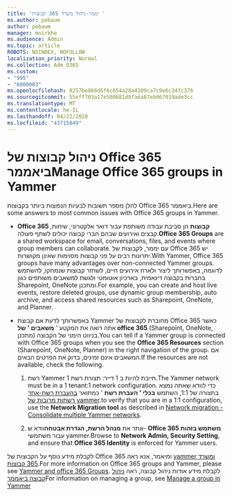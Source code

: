 ```yaml
---
title: 'יממר-ניהול משרד 365 קבוצות '
ms.author: pebaum
author: pebaum
manager: mnirkhe
ms.audience: Admin
ms.topic: article
ROBOTS: NOINDEX, NOFOLLOW
localization_priority: Normal
ms.collection: Adm_O365
ms.custom:
- "995"
- "6000003"
ms.openlocfilehash: 0257be866d6f6c654a28a4109ca7c9e6c34fc376
ms.sourcegitcommit: 55eff703a17e500681d8fa6a87eb067019ade3cc
ms.translationtype: MT
ms.contentlocale: he-IL
ms.lasthandoff: 04/22/2020
ms.locfileid: "43715849"
---
```

# <a name="manage-office-365-groups-in-yammer"></a><span data-ttu-id="4541e-102">ניהול קבוצות של Office 365 ביאממר</span><span class="sxs-lookup"><span data-stu-id="4541e-102">Manage Office 365 groups in Yammer</span></span>

<span data-ttu-id="4541e-103">להלן מספר תשובות לבעיות הנפוצות ביותר בקבוצות Office 365 ביאממר.</span><span class="sxs-lookup"><span data-stu-id="4541e-103">Here are some answers to most common issues with Office 365 groups in Yammer.</span></span>

* <span data-ttu-id="4541e-104">**Office 365 קבוצות** הן סביבת עבודה משותפת עבור דואר אלקטרוני, שיחות, קבצים ואירועים שבהם חברי קבוצה יכולים לשתף פעולה.</span><span class="sxs-lookup"><span data-stu-id="4541e-104">**Office 365 Groups** are a shared workspace for email, conversations, files, and events where group members can collaborate.</span></span> <span data-ttu-id="4541e-105">עם יממר, לקבוצות של Office 365 יש יתרונות רבים על פני קבוצות מסוימות שאינן מקושרות.</span><span class="sxs-lookup"><span data-stu-id="4541e-105">With Yammer, Office 365 groups have many advantages over non-connected Yammer groups.</span></span> <span data-ttu-id="4541e-106">לדוגמה, באפשרותך ליצור ולארח אירועים חיים, לשחזר קבוצות שנמחקו, להשתמש בחברות בקבוצה דינאמית, בארכיון אוטומטי ולגשת למשאבים משותפים כגון Sharepoint, OneNote ומתכנן.</span><span class="sxs-lookup"><span data-stu-id="4541e-106">For example, you can create and host live events, restore deleted groups, use dynamic group membership, auto archive, and access shared resources such as Sharepoint, OneNote, and Planner.</span></span>

* <span data-ttu-id="4541e-107">באפשרותך לדעת אם קבוצת Yammer מחוברת לקבוצות של Office 365 כאשר אתה רואה את המקטע ' **משאבים ' של office 365** (Sharepoint, OneNote, מתכנן) בניווט הימני של הקבוצה.</span><span class="sxs-lookup"><span data-stu-id="4541e-107">You can tell if a Yammer group is connected with Office 365 groups when you see the **Office 365 Resources** section (Sharepoint, OneNote, Planner) in the right navigation of the group.</span></span> <span data-ttu-id="4541e-108">אם המשאבים אינם זמינים, בדוק את הפרטים הבאים.</span><span class="sxs-lookup"><span data-stu-id="4541e-108">If the resources are not available, check the following.</span></span>

  1. <span data-ttu-id="4541e-109">רשת Yammer חייבת להיות ב 1 דייר: תצורת רשת 1.</span><span class="sxs-lookup"><span data-stu-id="4541e-109">The Yammer network must be in a 1 tenant:1 network configuration.</span></span> <span data-ttu-id="4541e-110">כדי לוודא שאתה נמצא בתצורה של 1:1, השתמש **בכלי ' העברת רשת** ' כמתואר [בהעברת רשת-אחד רשתות מרובות של yammer](https://docs.microsoft.com/yammer/configure-your-yammer-network/consolidate-multiple-yammer-networks).</span><span class="sxs-lookup"><span data-stu-id="4541e-110">to verify that you are in a 1:1 configuration, use the **Network Migration tool** as described in [Network migration - Consolidate multiple Yammer networks](https://docs.microsoft.com/yammer/configure-your-yammer-network/consolidate-multiple-yammer-networks).</span></span>

  2. <span data-ttu-id="4541e-111">אתר את **מנהל הרשת, הגדרת אבטחה**וודא ש- **Office 365 משתמש בזהות** עבור משתמשי yammer.</span><span class="sxs-lookup"><span data-stu-id="4541e-111">Browse to **Network Admin, Security Setting**, and ensure that **Office 365 Identity** is enforced for Yammer users.</span></span>

<span data-ttu-id="4541e-112">לקבלת מידע נוסף על הקבוצות של Office 365 ומיאמר, אנא ראה [yammer ומשרד 365 קבוצות](https://docs.microsoft.com/yammer/manage-yammer-groups/yammer-and-office-365-groups).</span><span class="sxs-lookup"><span data-stu-id="4541e-112">For more information on Office 365 groups and Yammer, please see [Yammer and office 365 Groups](https://docs.microsoft.com/yammer/manage-yammer-groups/yammer-and-office-365-groups).</span></span> <span data-ttu-id="4541e-113">לקבלת מידע אודות ניהול קבוצה, ראה [ניהול קבוצה ביאממר](https://support.office.com/article/Manage-a-group-in-Yammer-6e05c6d6-5548-4c88-89cd-e6757a514ef2)</span><span class="sxs-lookup"><span data-stu-id="4541e-113">For information on managing a group, see [Manage a group in Yammer](https://support.office.com/article/Manage-a-group-in-Yammer-6e05c6d6-5548-4c88-89cd-e6757a514ef2)</span></span>
